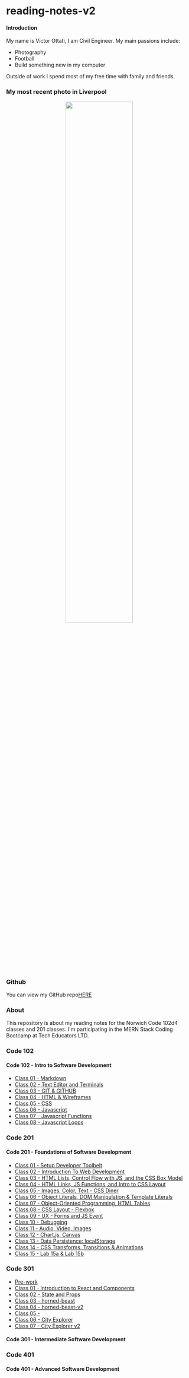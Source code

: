 # reading-notes-v2

#### Introduction

My name is Victor Ottati, I am Civil Engineer.
My main passions include:

- Photography
- Football
- Build something new in my computer

Outside of work I spend most of my free time with family and friends.

### My most recent photo in Liverpool

<!-- ![Photo](https://res.cloudinary.com/vmog/image/upload/v1675703840/photos/cjmfib5jvtq3qo8x6vne.jpg) -->
<p align="center">
  <img src="https://res.cloudinary.com/vmog/image/upload/v1675703840/photos/cjmfib5jvtq3qo8x6vne.jpg" width = "60%" />
</p>

### Github

You can view my GitHub repo[HERE](https://github.com/VMO2020/)

### About

This repository is about my reading notes for the Norwich Code 102d4 classes and 201 classes. I'm participating in the MERN Stack Coding Bootcamp at Tech Educators LTD.

### Code 102

#### Code 102 - Intro to Software Development

- [Class 01 - Markdown](https://github.com/VMO2020/reading-notes-v2/blob/main/code-102/102class-01.md)
- [Class 02 - Text Editor and Terminals](https://github.com/VMO2020/reading-notes-v2/blob/main/code-102/102class-02.md)
- [Class 03 - GIT & GITHUB](https://github.com/VMO2020/reading-notes-v2/blob/main/code-102/102class-03.md)
- [Class 04 - HTML & Wireframes](https://github.com/VMO2020/reading-notes-v2/blob/main/code-102/102class-04.md)
- [Class 05 - CSS](https://github.com/VMO2020/reading-notes-v2/blob/main/code-102/102class-05.md)
- [Class 06 - Javascript](https://github.com/VMO2020/reading-notes-v2/blob/main/code-102/102class-06.md)
- [Class 07 - Javascript Functions](https://github.com/VMO2020/reading-notes-v2/blob/main/code-102/102class-07.md)
- [Class 08 - Javascript Loops](https://github.com/VMO2020/reading-notes-v2/blob/main/code-102/102class-08.md)

### Code 201

#### Code 201 - Foundations of Software Development

- [Class 01 - Setup Developer Toolbelt](https://github.com/VMO2020/reading-notes-v2/blob/main/code-201/201class-01.md)
- [Class 02 - Introduction To Web Development](https://github.com/VMO2020/reading-notes-v2/blob/main/code-201/201class-02.md)
- [Class 03 - HTML Lists, Control Flow with JS, and the CSS Box Model](https://github.com/VMO2020/reading-notes-v2/blob/main/code-201/201class-03.md)
- [Class 04 - HTML Links, JS Functions, and Intro to CSS Layout](https://github.com/VMO2020/reading-notes-v2/blob/main/code-201/201class-04.md)
- [Class 05 - Images, Color, Text - CSS Diner](https://github.com/VMO2020/reading-notes-v2/blob/main/code-201/201class-05.md)
- [Class 06 - Object Literals, DOM Manipulation & Template Literals](https://github.com/VMO2020/reading-notes-v2/blob/main/code-201/201class-06.md)
- [Class 07 - Object-Oriented Programming, HTML Tables](https://github.com/VMO2020/reading-notes-v2/blob/main/code-201/201class-07.md)
- [Class 08 - CSS Layout - Flexbox](https://github.com/VMO2020/reading-notes-v2/blob/main/code-201/201class-08.md)
- [Class 09 - UX - Forms and JS Event](https://github.com/VMO2020/reading-notes-v2/blob/main/code-201/201class-09.md)
- [Class 10 - Debugging](https://github.com/VMO2020/reading-notes-v2/blob/main/code-201/201class-10.md)
- [Class 11 - Audio, Video, Images](https://github.com/VMO2020/reading-notes-v2/blob/main/code-201/201class-11.md)
- [Class 12 - Chart.js, Canvas](https://github.com/VMO2020/reading-notes-v2/blob/main/code-201/201class-12.md)
- [Class 13 - Data Persistence: localStorage](https://github.com/VMO2020/reading-notes-v2/blob/main/code-201/201class-13.md)
- [Class 14 - CSS Transforms, Transitions & Animations](https://github.com/VMO2020/reading-notes-v2/blob/main/code-201/201class-14.md)
- [Class 15 - Lab 15a & Lab 15b](https://github.com/VMO2020/reading-notes-v2/blob/main/code-201/201class-15.md)

### Code 301

- [Pre-work](https://github.com/VMO2020/reading-notes-v2/blob/main/code-301/301prework.md)
- [Class 01 - Introduction to React and Components](https://github.com/VMO2020/reading-notes-v2/blob/main/code-301/301class-01.md)
- [Class 02 - State and Props](https://github.com/VMO2020/reading-notes-v2/blob/main/code-301/301class-02.md)
- [Class 03 - horned-beast](https://github.com/VMO2020/reading-notes-v2/blob/main/code-301/301class-03.md)
- [Class 04 - horned-beast-v2](https://github.com/VMO2020/reading-notes-v2/blob/main/code-301/301class-04.md)
- [Class 05 -](https://github.com/VMO2020/reading-notes-v2/blob/main/code-301/301class-05.md)
- [Class 06 - City Explorer](https://github.com/VMO2020/reading-notes-v2/blob/main/code-301/301class-06.md)
- [Class 07 - City Explorer v2](https://github.com/VMO2020/reading-notes-v2/blob/main/code-301/301class-07.md)

#### Code 301 - Intermediate Software Development

### Code 401

#### Code 401 - Advanced Software Development
